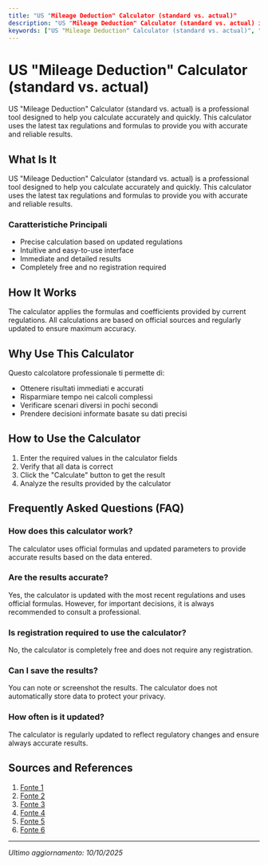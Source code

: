 ```yaml
---
title: "US "Mileage Deduction" Calculator (standard vs. actual)"
description: "US "Mileage Deduction" Calculator (standard vs. actual) is a professional tool designed to help you calculate accurately and quickly. This calculator uses the latest tax regulations and formulas to provide you with accurate and reliable results."
keywords: ["US "Mileage Deduction" Calculator (standard vs. actual)", "calcolatore", "calcolo online"]
---
```


# US "Mileage Deduction" Calculator (standard vs. actual)

US "Mileage Deduction" Calculator (standard vs. actual) is a professional tool designed to help you calculate accurately and quickly. This calculator uses the latest tax regulations and formulas to provide you with accurate and reliable results.

## What Is It

US "Mileage Deduction" Calculator (standard vs. actual) is a professional tool designed to help you calculate accurately and quickly. This calculator uses the latest tax regulations and formulas to provide you with accurate and reliable results.

### Caratteristiche Principali

- Precise calculation based on updated regulations
- Intuitive and easy-to-use interface
- Immediate and detailed results
- Completely free and no registration required

## How It Works

The calculator applies the formulas and coefficients provided by current regulations. All calculations are based on official sources and regularly updated to ensure maximum accuracy.

## Why Use This Calculator

Questo calcolatore professionale ti permette di:

- Ottenere risultati immediati e accurati
- Risparmiare tempo nei calcoli complessi
- Verificare scenari diversi in pochi secondi
- Prendere decisioni informate basate su dati precisi

## How to Use the Calculator

1. Enter the required values in the calculator fields
2. Verify that all data is correct
3. Click the "Calculate" button to get the result
4. Analyze the results provided by the calculator

## Frequently Asked Questions (FAQ)

### How does this calculator work?

The calculator uses official formulas and updated parameters to provide accurate results based on the data entered.

### Are the results accurate?

Yes, the calculator is updated with the most recent regulations and uses official formulas. However, for important decisions, it is always recommended to consult a professional.

### Is registration required to use the calculator?

No, the calculator is completely free and does not require any registration.

### Can I save the results?

You can note or screenshot the results. The calculator does not automatically store data to protect your privacy.

### How often is it updated?

The calculator is regularly updated to reflect regulatory changes and ensure always accurate results.

## Sources and References

1. [Fonte 1](https://www.everlance.com/business-mileage-hub/standard-mileage-vs-actual-expenses-calculator)
2. [Fonte 2](https://turbotax.intuit.com/tax-tips/self-employment-taxes/standard-mileage-vs-actual-expenses-getting-the-biggest-tax-deduction/L0wIEUYhh)
3. [Fonte 3](https://flyfin.tax/standard-mileage-vs-actual-expenses)
4. [Fonte 4](https://www.taxact.com/tax-resources/tax-calculators/mileage-reimbursement-calculator)
5. [Fonte 5](https://www.taxslayer.com/blog/deducting-business-mileage-standard-rate-vs-actual-expense/)
6. [Fonte 6](https://www.nerdwallet.com/article/taxes/irs-standard-mileage-rate)

---

*Ultimo aggiornamento: 10/10/2025*

